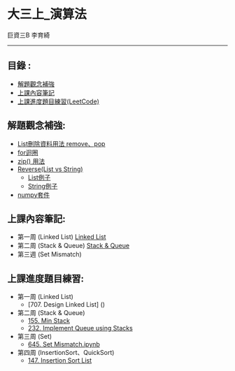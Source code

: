 大三上_演算法
===========
巨資三B 李育綺
***
目錄 :
-----
* [解題觀念補強](#解題觀念補強)
* [上課內容筆記](#上課內容筆記)
* [上課進度題目練習(LeetCode)](#上課進度題目練習)

解題觀念補強: 
-----
* [List刪除資料用法  remove、pop](https://github.com/imucici/my-learning-note/blob/master/%E6%A6%82%E5%BF%B5%E8%A3%9C%E5%BC%B7/List%E5%88%AA%E9%99%A4%E8%B3%87%E6%96%99%E7%94%A8%E6%B3%95%20%20remove%E3%80%81pop.ipynb)
* [for迴圈](https://github.com/imucici/my-learning-note/blob/master/%E6%A6%82%E5%BF%B5%E8%A3%9C%E5%BC%B7/for%E8%BF%B4%E5%9C%88.ipynb)
* [zip() 用法](https://github.com/imucici/my-learning-note/blob/master/%E6%A6%82%E5%BF%B5%E8%A3%9C%E5%BC%B7/zip()%20%E7%94%A8%E6%B3%95.ipynb)
* [Reverse(List vs String)](https://github.com/imucici/my-learning-note/blob/master/%E6%A6%82%E5%BF%B5%E8%A3%9C%E5%BC%B7/Reverse(List%20vs%20String))
  * [List例子](https://github.com/imucici/my-learning-note/blob/master/LeetCode/week3/344.Reverse%20String.ipynb)
  * [String例子](https://github.com/imucici/my-learning-note/blob/master/LeetCode/week4/557.%20Reverse%20Words%20in%20a%20String%20III.ipynb)
* [numpy套件](https://github.com/imucici/my-learning-note/blob/master/%E6%A6%82%E5%BF%B5%E8%A3%9C%E5%BC%B7/Numpy%E5%A5%97%E4%BB%B6)

上課內容筆記: 
---------
* 第一周 (Linked List) [Linked List](https://github.com/imucici/my-learning-note/blob/master/%E7%AC%AC%E4%B8%80%E9%80%B1%E4%B8%8A%E8%AA%B2%E9%80%B2%E5%BA%A6.md)
* 第二周 (Stack & Queue) [Stack & Queue](https://github.com/imucici/my-learning-note/blob/master/%E7%AC%AC%E4%BA%8C%E9%80%B1%E4%B8%8A%E8%AA%B2%E9%80%B2%E5%BA%A6.md)
* 第三週 (Set Mismatch) 


上課進度題目練習: 
------
* 第一周 (Linked List) 
  * [707. Design Linked List] ()
* 第二周 (Stack & Queue)
  * [155. Min Stack](https://github.com/imucici/my-learning-note/blob/master/LeetCode/week4/155.%20Min%20Stack.ipynb)
  * [232. Implement Queue using Stacks](https://github.com/imucici/my-learning-note/blob/master/LeetCode/week4/232.%20Implement%20Queue%20using%20Stacks.ipynb)
* 第三周 (Set)
  * [645. Set Mismatch.ipynb](https://github.com/imucici/my-learning-note/blob/master/LeetCode/week4/645.%20Set%20Mismatch.ipynb)
* 第四周 (InsertionSort、QuickSort)
  * [147. Insertion Sort List](https://github.com/imucici/my-learning-note/blob/master/LeetCode/week4/147.%20Insertion%20Sort%20List.ipynb)


